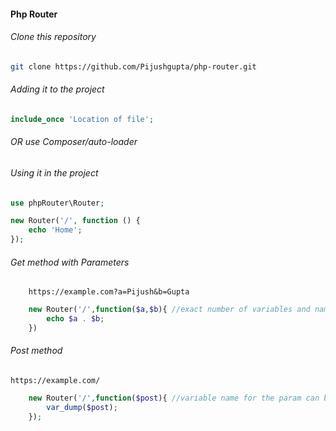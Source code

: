 #### Php Router

###### Clone this repository

```sh
git clone https://github.com/Pijushgupta/php-router.git

```

###### Adding it to the project

```php
include_once 'Location of file';
```

###### OR use Composer/auto-loader

###### Using it in the project

```php
use phpRouter\Router;
```

```php
new Router('/', function () {
	echo 'Home';
});
```

###### Get method with Parameters

```
	https://example.com?a=Pijush&b=Gupta
```

```php
	new Router('/',function($a,$b){ //exact number of variables and name as query vars from url.
		echo $a . $b;
	})
```

###### Post method

```
https://example.com/
```

```php
	new Router('/',function($post){ //variable name for the param can be anything
		var_dump($post);
	});
```
